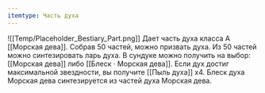 ```yaml
---
itemtype: Часть духа
---
```

![[Temp/Placeholder_Bestiary_Part.png]]
Дает часть духа класса A [[Морская дева]]. Собрав 50 частей, можно призвать духа. Из 50 частей можно синтезировать ларь духа. В сундуке можно получить на выбор: [[Морская дева]] либо [[Блеск · Морская дева]]. Если дух достиг максимальной звездности, вы получите [[Пыль духа]] х4. Блеск духа Морская дева синтезируется из частей духа Морская дева.
